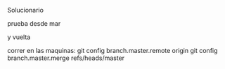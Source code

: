 Solucionario

prueba desde mar

y vuelta

correr en las maquinas:
git config branch.master.remote origin
git config branch.master.merge refs/heads/master